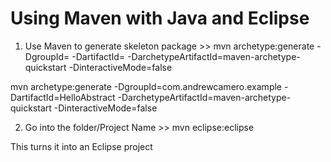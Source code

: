 Using Maven with Java and Eclipse
===================

1. Use Maven to generate skeleton package >> mvn archetype:generate -DgroupId=<package name> -DartifactId=<Project Name> -DarchetypeArtifactId=maven-archetype-quickstart -DinteractiveMode=false 

mvn archetype:generate -DgroupId=com.andrewcamero.example -DartifactId=HelloAbstract -DarchetypeArtifactId=maven-archetype-quickstart -DinteractiveMode=false 

2. Go into the folder/Project Name >> mvn eclipse:eclipse

This turns it into an Eclipse project
